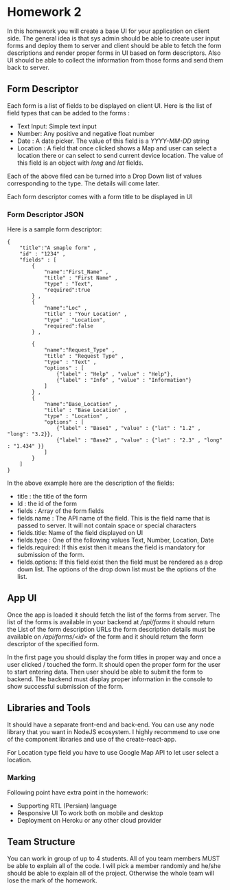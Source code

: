 # Homework 2 
In this homework you will create a base UI for your application on client side. 
The general idea is that sys admin should be able to create user input forms and deploy them to server and client should be able to fetch the form descriptions and render proper forms in UI based on form descriptors. 
Also UI should be able to collect the information from those forms and send them back to server. 
## Form Descriptor 
Each form is a list of fields to be displayed on client UI. Here is the list of field types that can be added to the forms : 
* Text Input: Simple text input  
* Number: Any positive and negative float number 
* Date : A date picker. The value of this field is a *YYYY-MM-DD* string 
* Location : A field that once clicked shows a Map and user can select a location there or can select to send current device location. The value of this field is an object with *long* and *lat* fields. 

Each of the above filed can be turned into a Drop Down list  of values corresponding to the type. The details will come later. 

Each form descriptor comes with a form title  to be displayed in UI 

### Form Descriptor JSON 
Here is a sample form descriptor: 
```
{
    "title":"A smaple form" , 
    "id" : "1234" , 
    "fields" : [
        {
            "name":"First_Name" , 
            "title" : "First Name" , 
            "type" : "Text",
            "required":true
        } , 
        {
            "name":"Loc" , 
            "title" : "Your Location" , 
            "type" : "Location",
            "required":false
        } , 

        {
            "name":"Request_Type" , 
            "title" : "Request Type" , 
            "type" : "Text" , 
            "options" : [
                {"label" : "Help" , "value" : "Help"}, 
                {"label" : "Info" , "value" : "Information"} 
            ] 
        } , 
        {
            "name":"Base_Location" , 
            "title" : "Base Location" , 
            "type" : "Location" , 
            "options" : [
                {"label" : "Base1" , "value" : {"lat" : "1.2" , "long": "3.2}}, 
                {"label" : "Base2" , "value" : {"lat" : "2.3" , "long" : "1.434" }} 
            ] 
        } 
    ] 
}
``` 

In the above example here are the description of the fields: 
* title : the title of the form 
* Id : the id of the form 
* fields : Array of the form fields 
* fields.name : The API name of the field. This is the field name that is passed to server. It will not contain space or special characters 
* fields.title: Name of the field displayed on UI 
* fields.type : One of the following values Text, Number, Location, Date 
* fields.required: If this exist then it means the field is mandatory for submission of the form. 
* fields.options: If this field exist then the field must be rendered as a drop down list.  The options of the drop down list must be the options of the list. 

## App UI 
Once the app is loaded it should fetch the list of the forms from server. The list of the forms is available in your backend at */api/forms*  it should return the List of the form description URLs the form description details must be available on */api/forms/\<id\>* of the form  and it should return the form descriptor of the specified form. 

In the first page you should display the form  titles in proper way and once a user clicked / touched the form. It should open the proper form for the user to start entering data. Then user should be able to submit the form to backend. The backend must display proper information in the console to show successful submission of the form. 

## Libraries and Tools
It should have a separate front-end and back-end. You can use any node library that you want in NodeJS ecosystem. 
I highly recommend to use one of the component libraries and use of the create-react-app. 

For Location type field you have to use Google Map API to let user select a location. 

### Marking 
Following point have extra point in the homework: 
* Supporting RTL (Persian) language 
* Responsive UI To work both on mobile and desktop 
* Deployment on Heroku or any other cloud provider 

## Team Structure 
You can work in group of up to 4  students. All of you team members MUST be able to explain all of the code. I will pick a member randomly and he/she should be able to explain all of the project. Otherwise the whole team will lose the mark of the homework.

